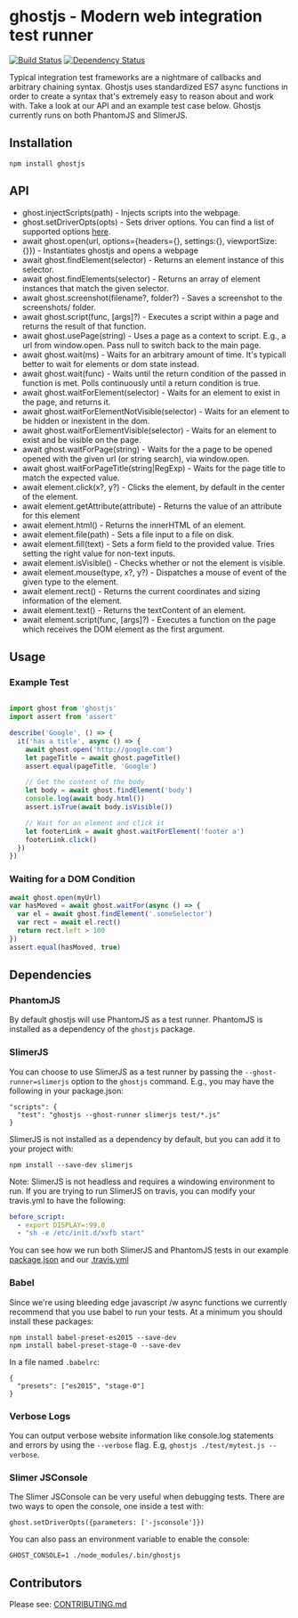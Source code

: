# ghostjs - Modern web integration test runner

[![Build Status](https://travis-ci.org/KevinGrandon/ghostjs.svg?branch=master)](https://travis-ci.org/KevinGrandon/ghostjs)
[![Dependency Status](https://david-dm.org/kevingrandon/ghostjs.svg?path=/ghostjs-core/)](https://david-dm.org/kevingrandon/ghostjs?path=/ghostjs-core/)

Typical integration test frameworks are a nightmare of callbacks and arbitrary chaining syntax. Ghostjs uses standardized ES7 async functions in order to create a syntax that's extremely easy to reason about and work with. Take a look at our API and an example test case below. Ghostjs currently runs on both PhantomJS and SlimerJS.

## Installation

```
npm install ghostjs
```

## API

* ghost.injectScripts(path) - Injects scripts into the webpage.
* ghost.setDriverOpts(opts) - Sets driver options. You can find a list of supported options [here](http://phantomjs.org/api/command-line.html).
* await ghost.open(url, options={headers={}, settings:{}, viewportSize:{}}) - Instantiates ghostjs and opens a webpage
* await ghost.findElement(selector) - Returns an element instance of this selector.
* await ghost.findElements(selector) - Returns an array of element instances that match the given selector.
* await ghost.screenshot(filename?, folder?) - Saves a screenshot to the screenshots/ folder.
* await ghost.script(func, [args]?) - Executes a script within a page and returns the result of that function.
* await ghost.usePage(string) - Uses a page as a context to script. E.g., a url from window.open. Pass null to switch back to the main page.
* await ghost.wait(ms) - Waits for an arbitrary amount of time. It's typicall better to wait for elements or dom state instead.
* await ghost.wait(func) - Waits until the return condition of the passed in function is met. Polls continuously until a return condition is true.
* await ghost.waitForElement(selector) - Waits for an element to exist in the page, and returns it.
* await ghost.waitForElementNotVisible(selector) - Waits for an element to be hidden or inexistent in the dom.
* await ghost.waitForElementVisible(selector) - Waits for an element to exist and be visible on the page.
* await ghost.waitForPage(string) - Waits for the a page to be opened opened with the given url (or string search), via window.open.
* await ghost.waitForPageTitle(string|RegExp) - Waits for the page title to match the expected value.
* await element.click(x?, y?) - Clicks the element, by default in the center of the element.
* await element.getAttribute(attribute) - Returns the value of an attribute for this element
* await element.html() - Returns the innerHTML of an element.
* await element.file(path) - Sets a file input to a file on disk.
* await element.fill(text) - Sets a form field to the provided value. Tries setting the right value for non-text inputs.
* await element.isVisible() - Checks whether or not the element is visible.
* await element.mouse(type, x?, y?) - Dispatches a mouse of event of the given type to the element.
* await element.rect() - Returns the current coordinates and sizing information of the element.
* await element.text() - Returns the textContent of an element.
* await element.script(func, [args]?) - Executes a function on the page which receives the DOM element as the first argument.

## Usage

### Example Test

```js

import ghost from 'ghostjs'
import assert from 'assert'

describe('Google', () => {
  it('has a title', async () => {
    await ghost.open('http://google.com')
    let pageTitle = await ghost.pageTitle()
    assert.equal(pageTitle, 'Google')

    // Get the content of the body
    let body = await ghost.findElement('body')
    console.log(await body.html())
    assert.isTrue(await body.isVisible())

    // Wait for an element and click it
    let footerLink = await ghost.waitForElement('footer a')
    footerLink.click()
  })
})

```

### Waiting for a DOM Condition

```js
await ghost.open(myUrl)
var hasMoved = await ghost.waitFor(async () => {
  var el = await ghost.findElement('.someSelector')
  var rect = await el.rect()
  return rect.left > 100
})
assert.equal(hasMoved, true)
```

## Dependencies

### PhantomJS

By default ghostjs will use PhantomJS as a test runner. PhantomJS is installed as a dependency of the `ghostjs` package.


### SlimerJS

You can choose to use SlimerJS as a test runner by passing the `--ghost-runner=slimerjs` option to the `ghostjs` command. E.g., you may have the following in your package.json:
```
"scripts": {
  "test": "ghostjs --ghost-runner slimerjs test/*.js"  
}
```

SlimerJS is not installed as a dependency by default, but you can add it to your project with:

```
npm install --save-dev slimerjs
```

Note: SlimerJS is not headless and requires a windowing environment to run. If you are trying to run SlimerJS on travis, you can modify your travis.yml to have the following:
```yml
before_script:
  - export DISPLAY=:99.0
  - "sh -e /etc/init.d/xvfb start"
```

You can see how we run both SlimerJS and PhantomJS tests in our example [package.json](https://github.com/KevinGrandon/ghostjs/blob/0bccf322b440f742b5c9e0e99ad39bcd19e5a853/ghostjs-examples/package.json#L8-L9) and our [.travis.yml](https://github.com/KevinGrandon/ghostjs/blob/79a2d070e3b5b20c1b25cc49828e9bf6941dec58/.travis.yml#L7-L10)


### Babel

Since we're using bleeding edge javascript /w async functions we currently recommend that you use babel to run your tests. At a minimum you should install these packages:
```
npm install babel-preset-es2015 --save-dev
npm install babel-preset-stage-0 --save-dev
```

In a file named `.babelrc`:
```
{
  "presets": ["es2015", "stage-0"]
}
```

### Verbose Logs

You can output verbose website information like console.log statements and errors by using the `--verbose` flag. E.g, `ghostjs ./test/mytest.js --verbose`.


### Slimer JSConsole

The Slimer JSConsole can be very useful when debugging tests. There are two ways to open the console, one inside a test with:
```
ghost.setDriverOpts({parameters: ['-jsconsole']})
```

You can also pass an environment variable to enable the console:
```
GHOST_CONSOLE=1 ./node_modules/.bin/ghostjs
```

## Contributors

Please see: [CONTRIBUTING.md](https://github.com/KevinGrandon/ghostjs/blob/master/CONTRIBUTING.md)
